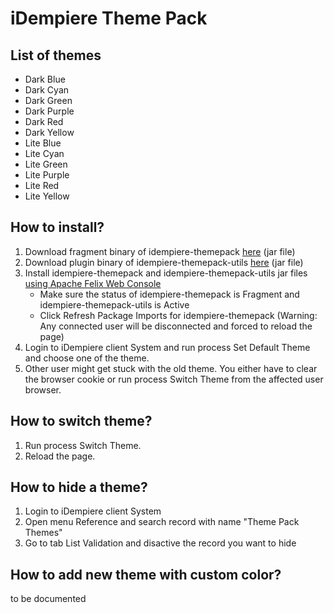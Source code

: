 # iDempiere Theme Pack

## List of themes
- Dark Blue
- Dark Cyan
- Dark Green
- Dark Purple
- Dark Red
- Dark Yellow
- Lite Blue
- Lite Cyan
- Lite Green
- Lite Purple
- Lite Red
- Lite Yellow

## How to install?
1. Download fragment binary of idempiere-themepack [here](https://github.com/anozimada/idempiere-themepack/releases) (jar file)
2. Download plugin binary of idempiere-themepack-utils [here](https://github.com/anozimada/idempiere-themepack-utils/releases) (jar file)
3. Install idempiere-themepack and idempiere-themepack-utils jar files [using Apache Felix Web Console](http://wiki.idempiere.org/en/Developing_Plug-Ins_-_Get_your_Plug-In_running#Apache_Felix_Web_Console)
   - Make sure the status of idempiere-themepack is Fragment and idempiere-themepack-utils is Active
   - Click Refresh Package Imports for idempiere-themepack (Warning: Any connected user will be disconnected and forced to reload the page)
4. Login to iDempiere client System and run process Set Default Theme and choose one of the theme.
5. Other user might get stuck with the old theme. You either have to clear the browser cookie or run process Switch Theme from the affected user browser.

## How to switch theme?
1. Run process Switch Theme.
2. Reload the page.

## How to hide a theme?
1. Login to iDempiere client System
2. Open menu Reference and search record with name "Theme Pack Themes"
3. Go to tab List Validation and disactive the record you want to hide

## How to add new theme with custom color?
to be documented
